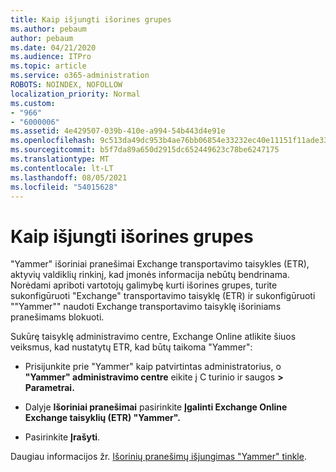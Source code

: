 ```yaml
---
title: Kaip išjungti išorines grupes
ms.author: pebaum
author: pebaum
ms.date: 04/21/2020
ms.audience: ITPro
ms.topic: article
ms.service: o365-administration
ROBOTS: NOINDEX, NOFOLLOW
localization_priority: Normal
ms.custom:
- "966"
- "6000006"
ms.assetid: 4e429507-039b-410e-a994-54b443d4e91e
ms.openlocfilehash: 9c513da49dc953b4ae76bb06854e33232ec40e11151f11ade33c3080092aa598
ms.sourcegitcommit: b5f7da89a650d2915dc652449623c78be6247175
ms.translationtype: MT
ms.contentlocale: lt-LT
ms.lasthandoff: 08/05/2021
ms.locfileid: "54015628"
---
```

# <a name="how-to-disable-external-groups"></a>Kaip išjungti išorines grupes

"Yammer" išoriniai pranešimai Exchange transportavimo taisykles (ETR), aktyvių valdiklių rinkinį, kad įmonės informacija nebūtų bendrinama. Norėdami apriboti vartotojų galimybę kurti išorines grupes, turite sukonfigūruoti "Exchange" transportavimo taisyklę (ETR) ir sukonfigūruoti ""Yammer"" naudoti Exchange transportavimo taisyklę išoriniams pranešimams blokuoti.
  
Sukūrę taisyklę administravimo centre, Exchange Online atlikite šiuos veiksmus, kad nustatytų ETR, kad būtų taikoma "Yammer":
  
- Prisijunkite prie "Yammer" kaip patvirtintas administratorius, o **"Yammer" administravimo centre** eikite į C turinio ir saugos **\> Parametrai.**

- Dalyje **Išoriniai pranešimai** pasirinkite **Įgalinti Exchange Online Exchange taisyklių (ETR) "Yammer".**

- Pasirinkite **Įrašyti**.

Daugiau informacijos žr. [Išorinių pranešimų išjungimas "Yammer" tinkle](https://docs.microsoft.com/yammer/work-with-external-users/disable-external-messaging).
  